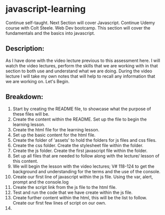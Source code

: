 # javascript-learning
Continue self-taught. Next Section will cover Javascript. Continue Udemy course with Colt Steele. Web Dev bootcamp.
This section will cover the fundamentals and the basics into javascript.

## Description: 
As I have done with the video lecture previous to this assessment here. I will watch the video lectures, perform the skills that we are working with in that section to both use and understand what we are doing. During the video lecture I will take my own notes that will help to recall any information that we are working on. 
Let's Begin.

## Breakdown:
1. Start by creating the README file, to showcase what the purpose of these files will be.
2. Create the content within the README. Set up the file to begin the learning lesson.
3. Create the html file for the learning lesson. 
4. Set up the basic content for the html file.
5. Create the folder of 'assets' to hold the folders for js files and css files.
6. Create the css folder. Create the stylesheet file within the folder.
7. Create the js folder. Create the first javascript file within the folder.
8. Set up all files that are needed to follow along with the lecture/ lesson of this content.
9. We will begin the lesson with the video lectures; V# 118-124 to get the background and understanding for the terms and the use of the console. 
10. Create our first line of javascript within the js file. Using the var, alert, prompt and the console.log
11. Create the script link from the js file to the html file.
12. Test and run the code that we have create within the js file.
13. Create further content within the html, this will be the list to follow. Create our first few lines of script on our own.
14. 
